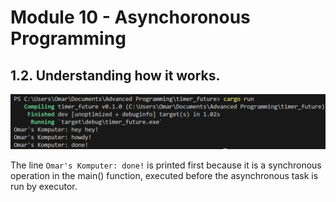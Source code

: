 # Module 10 - Asynchoronous Programming

## 1.2. Understanding how it works.

![](imgfiles/Screenshot%202024-05-07%20132707.png)

The line `Omar's Komputer: done!` is printed first because it is a synchronous operation in the main() function, executed before the asynchronous task is run by executor.